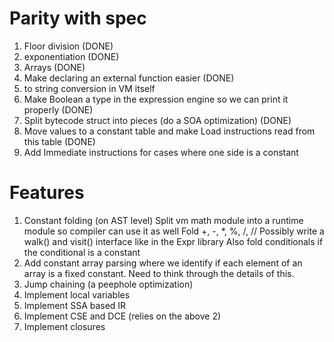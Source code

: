 # Parity with spec

1. Floor division (DONE)
1. exponentiation (DONE)
1. Arrays (DONE)
1. Make declaring an external function easier (DONE)
1. to string conversion in VM itself
1. Make Boolean a type in the expression engine so we can print it properly (DONE)
1. Split bytecode struct into pieces (do a SOA optimization) (DONE)
1. Move values to a constant table and make Load instructions read from this table (DONE)
1. Add Immediate instructions for cases where one side is a constant

# Features

1. Constant folding (on AST level)
   Split vm math module into a runtime module so compiler can use it as well
   Fold +, -, \*, %, /, //
   Possibly write a walk() and visit() interface like in the Expr library
   Also fold conditionals if the conditional is a constant
1. Add constant array parsing where we identify if each element of an array is a fixed constant.
   Need to think through the details of this.
1. Jump chaining (a peephole optimization)
1. Implement local variables
1. Implement SSA based IR
1. Implement CSE and DCE (relies on the above 2)
1. Implement closures
